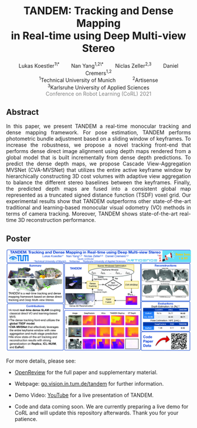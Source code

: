 <center><h1>TANDEM: Tracking and Dense Mapping<br>in Real-time using Deep Multi-view Stereo</h1></center>
<center>Lukas Koestler<sup>1\*</sup> &emsp;&emsp;Nan Yang<sup>1,2\*</sup> &emsp;&emsp;Niclas Zeller<sup>2,3</sup> &emsp;&emsp;Daniel Cremers<sup>1,2</sup></center>

<center>
    <sup>1</sup>Technical University of Munich&emsp;&emsp;&emsp;
    <sup>2</sup>Artisense<br>
    <sup>3</sup>Karlsruhe University of Applied Sciences
</center>

<center>
    <span style="color:gray">Conference on Robot Learning (CoRL) 2021</span>
</center>


## Abstract
<div style="text-align: justify;">In this paper, we present TANDEM a real-time monocular tracking and dense mapping framework. For pose estimation, TANDEM performs photometric bundle adjustment based on a sliding window of keyframes. To increase the robustness, we propose a novel tracking front-end that performs dense direct image alignment using depth maps rendered from a global model that is built incrementally from dense depth predictions. To predict the dense depth maps, we propose Cascade View-Aggregation MVSNet (CVA-MVSNet) that utilizes the entire active keyframe window by hierarchically constructing 3D cost volumes with adaptive view aggregation to balance the different stereo baselines between the keyframes. Finally, the predicted depth maps are fused into a consistent global map represented as a truncated signed distance function (TSDF) voxel grid. Our experimental results show that TANDEM outperforms other state-of-the-art traditional and learning-based monocular visual odometry (VO) methods in terms of camera tracking. Moreover, TANDEM shows state-of-the-art real-time 3D reconstruction performance.</div>


## Poster
<p align="center">
  <img src="assets/tandem_poster.jpg">
</p>


For more details, please see:

* [OpenReview](https://openreview.net/forum?id=FzMHiDesj0I) for the full paper and supplementary material.

* Webpage: [go.vision.in.tum.de/tandem](https://go.vision.in.tum.de/tandem) for further information.

* Demo Video: [YouTube](https://youtu.be/L4C8Q6Gvl1w) for a live presentation of TANDEM.

* Code and data coming soon. We are currently preparing a live demo for CoRL and will update this repository afterwards. Thank you for your patience.
